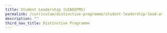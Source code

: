 ```yaml
---
title: Student Leadership (LEAD@TMS)
permalink: /curriculum/distinctive-programme/student-leadership-lead-at-tms/
description: ""
third_nav_title: Distinctive Programme
---
```

